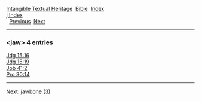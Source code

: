 [Intangible Textual Heritage](../../index)  [Bible](../index) 
[Index](index)   
[j Index](_j_)  
  [Previous](c06104)  [Next](c06106) 

------------------------------------------------------------------------

### &lt;jaw&gt; 4 entries

[Jdg 15:16](../kjv/jdg015.htm#016)  
[Jdg 15:19](../kjv/jdg015.htm#019)  
[Job 41:2](../kjv/job041.htm#002)  
[Pro 30:14](../kjv/pro030.htm#014)  

------------------------------------------------------------------------

[Next: jawbone (3)](c06106)
